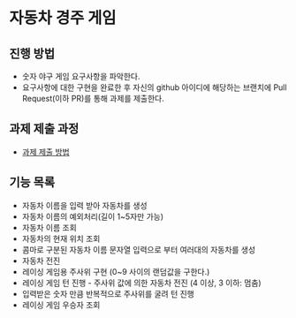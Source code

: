 # 자동차 경주 게임
## 진행 방법
* 숫자 야구 게임 요구사항을 파악한다.
* 요구사항에 대한 구현을 완료한 후 자신의 github 아이디에 해당하는 브랜치에 Pull Request(이하 PR)를 통해 과제를 제출한다.

## 과제 제출 과정
* [과제 제출 방법](https://github.com/next-step/nextstep-docs/tree/master/precourse)

## 기능 목록
- 자동차 이름을 입력 받아 자동차를 생성
- 자동차 이름의 예외처리(길이 1~5자만 가능)
- 자동차 이름 조회
- 자동차의 현재 위치 조회
- 콤마로 구분된 자동차 이름 문자열 입력으로 부터 여러대의 자동차를 생성
- 자동차 전진
- 레이싱 게임용 주사위 구현 (0~9 사이의 랜덤값을 구한다.)
- 레이싱 게임 턴 진행 - 주사위 값에 의한 자동차 전진 (4 이상, 3 이하: 멈춤)
- 입력받은 숫자 만큼 반복적으로 주사위를 굴려 턴 진행
- 레이싱 게임 우승자 조회
